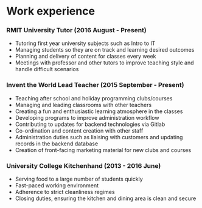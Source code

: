 # Work experience

### RMIT University Tutor (2016 August - Present)

* Tutoring first year university subjects such as Intro to IT
* Managing students so they are on track and learning desired outcomes
* Planning and delivery of content for classes every week
* Meetings with professor and other tutors to improve teaching style and handle
  difficult scenarios

### Invent the World Lead Teacher (2015 September - Present)

* Teaching after school and holiday programming clubs/courses
* Managing and leading classrooms with other teachers
* Creating a fun and enthusiastic learning atmosphere in the classes
* Developing programs to improve administration workflow
* Contributing to updates for backend technologies via Gitlab
* Co-ordination and content creation with other staff
* Administration duties such as liaising with customers and updating records in
  the backend database
* Creation of front-facing marketing material for new clubs and courses

### University College Kitchenhand (2013 - 2016 June)

* Serving food to a large number of students quickly
* Fast-paced working environment
* Adherence to strict cleanliness regimes
* Closing duties, ensuring the kitchen and dining area is clean and secure
